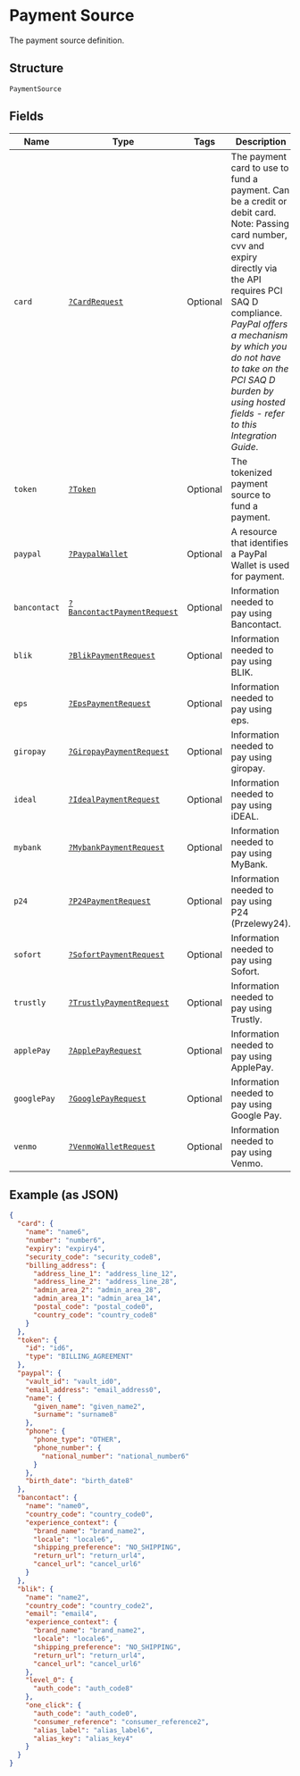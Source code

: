 
# Payment Source

The payment source definition.

## Structure

`PaymentSource`

## Fields

| Name | Type | Tags | Description | Getter | Setter |
|  --- | --- | --- | --- | --- | --- |
| `card` | [`?CardRequest`](../../doc/models/card-request.md) | Optional | The payment card to use to fund a payment. Can be a credit or debit card. Note: Passing card number, cvv and expiry directly via the API requires PCI SAQ D compliance. *PayPal offers a mechanism by which you do not have to take on the PCI SAQ D burden by using hosted fields - refer to this Integration Guide*. | getCard(): ?CardRequest | setCard(?CardRequest card): void |
| `token` | [`?Token`](../../doc/models/token.md) | Optional | The tokenized payment source to fund a payment. | getToken(): ?Token | setToken(?Token token): void |
| `paypal` | [`?PaypalWallet`](../../doc/models/paypal-wallet.md) | Optional | A resource that identifies a PayPal Wallet is used for payment. | getPaypal(): ?PaypalWallet | setPaypal(?PaypalWallet paypal): void |
| `bancontact` | [`?BancontactPaymentRequest`](../../doc/models/bancontact-payment-request.md) | Optional | Information needed to pay using Bancontact. | getBancontact(): ?BancontactPaymentRequest | setBancontact(?BancontactPaymentRequest bancontact): void |
| `blik` | [`?BlikPaymentRequest`](../../doc/models/blik-payment-request.md) | Optional | Information needed to pay using BLIK. | getBlik(): ?BlikPaymentRequest | setBlik(?BlikPaymentRequest blik): void |
| `eps` | [`?EpsPaymentRequest`](../../doc/models/eps-payment-request.md) | Optional | Information needed to pay using eps. | getEps(): ?EpsPaymentRequest | setEps(?EpsPaymentRequest eps): void |
| `giropay` | [`?GiropayPaymentRequest`](../../doc/models/giropay-payment-request.md) | Optional | Information needed to pay using giropay. | getGiropay(): ?GiropayPaymentRequest | setGiropay(?GiropayPaymentRequest giropay): void |
| `ideal` | [`?IdealPaymentRequest`](../../doc/models/ideal-payment-request.md) | Optional | Information needed to pay using iDEAL. | getIdeal(): ?IdealPaymentRequest | setIdeal(?IdealPaymentRequest ideal): void |
| `mybank` | [`?MybankPaymentRequest`](../../doc/models/mybank-payment-request.md) | Optional | Information needed to pay using MyBank. | getMybank(): ?MybankPaymentRequest | setMybank(?MybankPaymentRequest mybank): void |
| `p24` | [`?P24PaymentRequest`](../../doc/models/p24-payment-request.md) | Optional | Information needed to pay using P24 (Przelewy24). | getP24(): ?P24PaymentRequest | setP24(?P24PaymentRequest p24): void |
| `sofort` | [`?SofortPaymentRequest`](../../doc/models/sofort-payment-request.md) | Optional | Information needed to pay using Sofort. | getSofort(): ?SofortPaymentRequest | setSofort(?SofortPaymentRequest sofort): void |
| `trustly` | [`?TrustlyPaymentRequest`](../../doc/models/trustly-payment-request.md) | Optional | Information needed to pay using Trustly. | getTrustly(): ?TrustlyPaymentRequest | setTrustly(?TrustlyPaymentRequest trustly): void |
| `applePay` | [`?ApplePayRequest`](../../doc/models/apple-pay-request.md) | Optional | Information needed to pay using ApplePay. | getApplePay(): ?ApplePayRequest | setApplePay(?ApplePayRequest applePay): void |
| `googlePay` | [`?GooglePayRequest`](../../doc/models/google-pay-request.md) | Optional | Information needed to pay using Google Pay. | getGooglePay(): ?GooglePayRequest | setGooglePay(?GooglePayRequest googlePay): void |
| `venmo` | [`?VenmoWalletRequest`](../../doc/models/venmo-wallet-request.md) | Optional | Information needed to pay using Venmo. | getVenmo(): ?VenmoWalletRequest | setVenmo(?VenmoWalletRequest venmo): void |

## Example (as JSON)

```json
{
  "card": {
    "name": "name6",
    "number": "number6",
    "expiry": "expiry4",
    "security_code": "security_code8",
    "billing_address": {
      "address_line_1": "address_line_12",
      "address_line_2": "address_line_28",
      "admin_area_2": "admin_area_28",
      "admin_area_1": "admin_area_14",
      "postal_code": "postal_code0",
      "country_code": "country_code8"
    }
  },
  "token": {
    "id": "id6",
    "type": "BILLING_AGREEMENT"
  },
  "paypal": {
    "vault_id": "vault_id0",
    "email_address": "email_address0",
    "name": {
      "given_name": "given_name2",
      "surname": "surname8"
    },
    "phone": {
      "phone_type": "OTHER",
      "phone_number": {
        "national_number": "national_number6"
      }
    },
    "birth_date": "birth_date8"
  },
  "bancontact": {
    "name": "name0",
    "country_code": "country_code0",
    "experience_context": {
      "brand_name": "brand_name2",
      "locale": "locale6",
      "shipping_preference": "NO_SHIPPING",
      "return_url": "return_url4",
      "cancel_url": "cancel_url6"
    }
  },
  "blik": {
    "name": "name2",
    "country_code": "country_code2",
    "email": "email4",
    "experience_context": {
      "brand_name": "brand_name2",
      "locale": "locale6",
      "shipping_preference": "NO_SHIPPING",
      "return_url": "return_url4",
      "cancel_url": "cancel_url6"
    },
    "level_0": {
      "auth_code": "auth_code8"
    },
    "one_click": {
      "auth_code": "auth_code0",
      "consumer_reference": "consumer_reference2",
      "alias_label": "alias_label6",
      "alias_key": "alias_key4"
    }
  }
}
```

